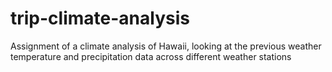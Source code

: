 # trip-climate-analysis
Assignment of a climate analysis of Hawaii, looking at the previous weather temperature and precipitation data across different weather stations
